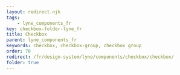 ```yaml
---
layout: redirect.njk
tags: 
    - lyne_components_fr
key: checkbox-folder-lyne_fr
title: Checkbox
parent: lyne_components_fr
keywords: checkbox, checkbox-group, checkbox group
order: 70
redirect: /fr/design-system/lyne/components/checkbox/checkbox/
folder: true
---
```

